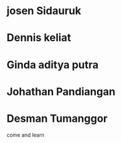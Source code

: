 # josen Sidauruk
# Dennis keliat
# Ginda aditya putra
# Johathan Pandiangan
# Desman Tumanggor
come and learn
